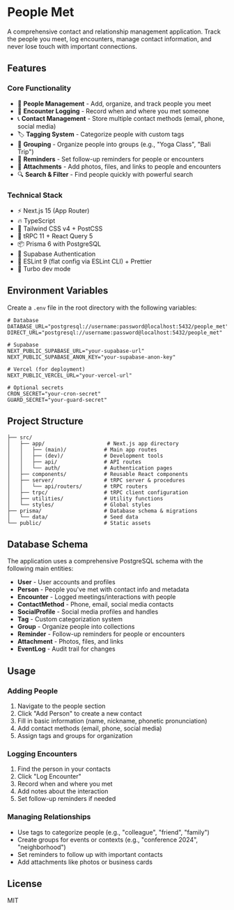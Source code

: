 # People Met

A comprehensive contact and relationship management application. Track the people you meet, log encounters, manage contact information, and never lose touch with important connections.

## Features

### Core Functionality

- 👥 **People Management** - Add, organize, and track people you meet
- 📝 **Encounter Logging** - Record when and where you met someone
- 📞 **Contact Management** - Store multiple contact methods (email, phone, social media)
- 🏷️ **Tagging System** - Categorize people with custom tags
- 👥 **Grouping** - Organize people into groups (e.g., "Yoga Class", "Bali Trip")
- 📅 **Reminders** - Set follow-up reminders for people or encounters
- 📎 **Attachments** - Add photos, files, and links to people and encounters
- 🔍 **Search & Filter** - Find people quickly with powerful search

### Technical Stack

- ⚡️ Next.js 15 (App Router)
- 🔥 TypeScript
- 🎨 Tailwind CSS v4 + PostCSS
- 🔐 tRPC 11 + React Query 5
- 📦 Prisma 6 with PostgreSQL
- 🔐 Supabase Authentication
- 🧹 ESLint 9 (flat config via ESLint CLI) + Prettier
- 🚀 Turbo dev mode

## Environment Variables

Create a `.env` file in the root directory with the following variables:

```env
# Database
DATABASE_URL="postgresql://username:password@localhost:5432/people_met"
DIRECT_URL="postgresql://username:password@localhost:5432/people_met"

# Supabase
NEXT_PUBLIC_SUPABASE_URL="your-supabase-url"
NEXT_PUBLIC_SUPABASE_ANON_KEY="your-supabase-anon-key"

# Vercel (for deployment)
NEXT_PUBLIC_VERCEL_URL="your-vercel-url"

# Optional secrets
CRON_SECRET="your-cron-secret"
GUARD_SECRET="your-guard-secret"
```

## Project Structure

```
├── src/
│   ├── app/                    # Next.js app directory
│   │   ├── (main)/            # Main app routes
│   │   ├── (dev)/             # Development tools
│   │   ├── api/               # API routes
│   │   └── auth/              # Authentication pages
│   ├── components/            # Reusable React components
│   ├── server/                # tRPC server & procedures
│   │   └── api/routers/       # tRPC routers
│   ├── trpc/                  # tRPC client configuration
│   ├── utilities/             # Utility functions
│   └── styles/                # Global styles
├── prisma/                    # Database schema & migrations
│   └── data/                  # Seed data
└── public/                    # Static assets
```

## Database Schema

The application uses a comprehensive PostgreSQL schema with the following main entities:

- **User** - User accounts and profiles
- **Person** - People you've met with contact info and metadata
- **Encounter** - Logged meetings/interactions with people
- **ContactMethod** - Phone, email, social media contacts
- **SocialProfile** - Social media profiles and handles
- **Tag** - Custom categorization system
- **Group** - Organize people into collections
- **Reminder** - Follow-up reminders for people or encounters
- **Attachment** - Photos, files, and links
- **EventLog** - Audit trail for changes

## Usage

### Adding People

1. Navigate to the people section
2. Click "Add Person" to create a new contact
3. Fill in basic information (name, nickname, phonetic pronunciation)
4. Add contact methods (email, phone, social media)
5. Assign tags and groups for organization

### Logging Encounters

1. Find the person in your contacts
2. Click "Log Encounter"
3. Record when and where you met
4. Add notes about the interaction
5. Set follow-up reminders if needed

### Managing Relationships

- Use tags to categorize people (e.g., "colleague", "friend", "family")
- Create groups for events or contexts (e.g., "conference 2024", "neighborhood")
- Set reminders to follow up with important contacts
- Add attachments like photos or business cards

## License

MIT

